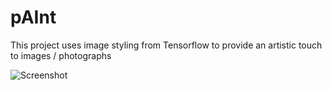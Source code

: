 # pAInt
This project uses image styling from Tensorflow to provide an artistic touch to images / photographs 

![Screenshot](https://github.com/satishnarasimhan/pAInt/House.jpg)
